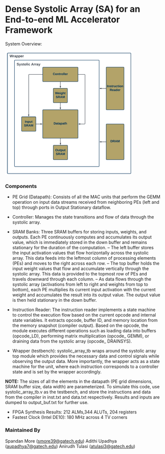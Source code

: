 # Dense Systolic Array (SA) for an End-to-end ML Accelerator Framework
System Overview:

<img title="System architecture" alt=" " src="/hardware/hardware backend.png">

### Components 

*  PE Grid (Datapath): Consists of all the MAC units that perform the GEMM operation on input data streams received from neighboring PEs (left and top) through ports in Output Stationary dataflow. 

* Controller: Manages the state transitions and flow of data through the systolic array.

* SRAM Banks: Three SRAM buffers for storing inputs,
weights, and outputs. Each PE continuously computes
and accumulates its output value, which is immediately
stored in the down buffer and remains stationary
for the duration of the computation.
    – The left buffer stores the input activation values
that flow horizontally across the systolic array.
This data feeds into the leftmost column of processing
elements (PEs) and moves to the right across
each row.
    – The top buffer holds the input weight values that
flow and accumulate vertically through the systolic
array. This data is provided to the topmost
row of PEs and travels downward through each
column.
    – As data flows through the systolic array (activations
from left to right and weights from top to
bottom), each PE multiplies its current input activation
with the current weight and accumulates
the result into its output value. The output value
is then held stationary in the down buffer.

* Instruction Reader: The instruction reader implements
a state machine to control the execution flow based
on the current opcode and internal state variables. It extracts
opcode, buffer ID, and memory location from the memory
snapshot (compiler output). Based on the opcode, the module
executes different operations such as loading data into
buffers (opcode_LD), performing matrix multiplication (opcode_
GEMM), or draining data from the systolic array (opcode_
DRAINSYS). 

* Wrapper (testbench): systolic_array_tb wraps around the systolic array
top module which provides the necessary data
and control signals while observing the output data.
More importantly, the wrapper acts as a state machine
for the unit, where each instruction corresponds to a
controller state and is set by the wrapper accordingly.

**NOTE:** The sizes of all the elements in the datapath (PE grid dimensions, SRAM buffer size, data width) are parameterized.
To simulate this code, use systolic_array_tb.v as the testbench, and store the instructions and data from the compiler in inst.txt and data.txt respectively. Results and inputs are dumped to output_buf.txt for further use. 

* FPGA Synthesis Results: 212 ALMs,344 ALUTs, 204
registers
* Fastest Clock (Intel DE10): 180 MHz across 4 TV corners

### Maintained By
Spandan More (smore39@gatech.edu)
Adithi Upadhya (aupadhya7@gatech.edu)
Anirudh Tulasi (atulasi3@gatech.edu)
